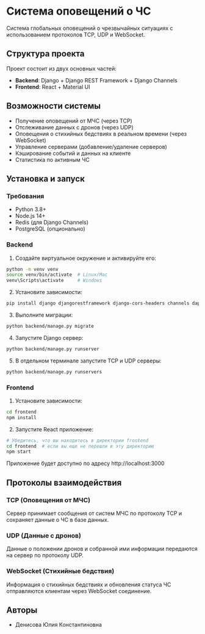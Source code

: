 # Система оповещений о ЧС

Система глобальных оповещений о чрезвычайных ситуациях с использованием протоколов TCP, UDP и WebSocket.

## Структура проекта

Проект состоит из двух основных частей:

- **Backend**: Django + Django REST Framework + Django Channels
- **Frontend**: React + Material UI

## Возможности системы

- Получение оповещений от МЧС (через TCP)
- Отслеживание данных с дронов (через UDP)
- Оповещения о стихийных бедствиях в реальном времени (через WebSocket)
- Управление серверами (добавление/удаление серверов)
- Кэширование событий и данных на клиенте
- Статистика по активным ЧС

## Установка и запуск

### Требования

- Python 3.8+
- Node.js 14+
- Redis (для Django Channels)
- PostgreSQL (опционально)

### Backend

1. Создайте виртуальное окружение и активируйте его:

```bash
python -m venv venv
source venv/bin/activate  # Linux/Mac
venv\Scripts\activate     # Windows
```

2. Установите зависимости:

```bash
pip install django djangorestframework django-cors-headers channels daphne psycopg2-binary redis
```

3. Выполните миграции:

```bash
python backend/manage.py migrate
```

4. Запустите Django сервер:

```bash
python backend/manage.py runserver
```

5. В отдельном терминале запустите TCP и UDP серверы:

```bash
python backend/manage.py runservers
```

### Frontend

1. Установите зависимости:

```bash
cd frontend
npm install
```

2. Запустите React приложение:

```bash
# Убедитесь, что вы находитесь в директории frontend
cd frontend  # если вы еще не перешли в эту директорию
npm start
```

Приложение будет доступно по адресу http://localhost:3000

## Протоколы взаимодействия

### TCP (Оповещения от МЧС)

Сервер принимает сообщения от систем МЧС по протоколу TCP и сохраняет данные о ЧС в базе данных.

### UDP (Данные с дронов)

Данные о положении дронов и собранной ими информации передаются на сервер по протоколу UDP.

### WebSocket (Стихийные бедствия)

Информация о стихийных бедствиях и обновления статуса ЧС отправляются клиентам через WebSocket соединение.

## Авторы

- Денисова Юлия Константиновна
